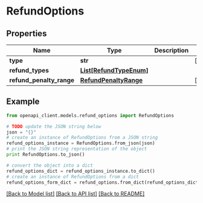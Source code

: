 # RefundOptions


## Properties
Name | Type | Description | Notes
------------ | ------------- | ------------- | -------------
**type** | **str** |  | [optional] 
**refund_types** | [**List[RefundTypeEnum]**](RefundTypeEnum.md) |  | 
**refund_penalty_range** | [**RefundPenaltyRange**](RefundPenaltyRange.md) |  | [optional] 

## Example

```python
from openapi_client.models.refund_options import RefundOptions

# TODO update the JSON string below
json = "{}"
# create an instance of RefundOptions from a JSON string
refund_options_instance = RefundOptions.from_json(json)
# print the JSON string representation of the object
print RefundOptions.to_json()

# convert the object into a dict
refund_options_dict = refund_options_instance.to_dict()
# create an instance of RefundOptions from a dict
refund_options_form_dict = refund_options.from_dict(refund_options_dict)
```
[[Back to Model list]](../README.md#documentation-for-models) [[Back to API list]](../README.md#documentation-for-api-endpoints) [[Back to README]](../README.md)



